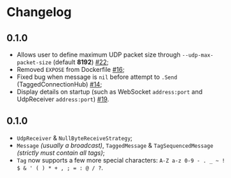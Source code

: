 # Changelog
## 0.1.0
- Allows user to define maximum UDP packet size through `--udp-max-packet-size` (default **8192**) [#22](https://github.com/CotaPreco/Horus/issues/22);
- Removed `EXPOSE` from Dockerfile [#16](https://github.com/CotaPreco/Horus/issues/16);
- Fixed bug when message is `nil` before attempt to `.Send` (TaggedConnectionHub) [#14](https://github.com/CotaPreco/Horus/issues/14);
- Display details on startup (such as WebSocket `address:port` and UdpReceiver `address:port`) [#19](https://github.com/CotaPreco/Horus/issues/19).

## 0.1.0
- `UdpReceiver` & `NullByteReceiveStrategy`;
- `Message` *(usually a broadcast)*, `TaggedMessage` & `TagSequencedMessage` *(strictly must contain all tags)*;
- `Tag` now supports a few more special characters: `A-Z a-z 0-9 - . _ ~ ! $ & ' ( ) * + , ; = : @ / ?`.
